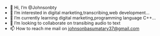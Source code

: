 - 👋 Hi, I’m @Johnsonbty
- 👀 I’m interested in digital marketing,transcribing,web development...
- 🌱 I’m currently learning digital marketing,programming language C++...
- 💞️ I’m looking to collaborate on transibing audio to text
- 📫 How to reach me mail on johnsonbasumatary37@gmail.com

<!---
Johnsonbty/Johnsonbty is a ✨ special ✨ repository because its `README.md` (this file) appears on your GitHub profile.
You can click the Preview link to take a look at your changes.
--->

